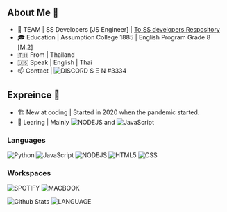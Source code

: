 <!--
**SEN-SENSATION/SEN-SENSATION** is a ✨ _special_ ✨ repository because its `README.md` (this file) appears on your GitHub profile.

Here are some ideas to get you started:
-->

## About Me 📠
- 🔭 TEAM | SS Developers [JS Engineer] | [To SS developers Respository](https://github.com/SEN-SENSATION/SS-Developers)
- 🎓 Education | Assumption College 1885 | English Program Grade 8 [M.2]
- 🇹🇭 From | Thailand
- 🇺🇸 Speak | English | Thai
- 📫 Contact | ![DISCORD](https://img.shields.io/badge/Discord-7289DA?style=for-the-badge&logo=discord&logoColor=white) S Ξ N #3334

## Expreince 💾
- 🏗 New at coding | Started in 2020 when the pandemic started.
- 🌱 Learing | Mainly ![NODEJS](https://img.shields.io/badge/Node.js-43853D?style=for-the-badge&logo=node.js&logoColor=white) and ![JavaScript](https://img.shields.io/badge/JavaScript-F7DF1E?style=for-the-badge&logo=javascript&logoColor=black)

### Languages
![Python](https://img.shields.io/badge/Python-3776AB?style=for-the-badge&logo=python&logoColor=white) ![JavaScript](https://img.shields.io/badge/JavaScript-F7DF1E?style=for-the-badge&logo=javascript&logoColor=black) ![NODEJS](https://img.shields.io/badge/Node.js-43853D?style=for-the-badge&logo=node.js&logoColor=white) ![HTML5](https://img.shields.io/badge/HTML5-E34F26?style=for-the-badge&logo=html5&logoColor=white) ![CSS](https://img.shields.io/badge/CSS3-1572B6?style=for-the-badge&logo=css3&logoColor=white)

### Workspaces
![SPOTIFY](https://img.shields.io/badge/Spotify-1ED760?&style=for-the-badge&logo=spotify&logoColor=white) ![MACBOOK](https://img.shields.io/badge/Apple-MacBook_Pro_M1-999999?style=for-the-badge&logo=apple&logoColor=white)

![Github Stats](https://github-readme-stats.vercel.app/api?username=SEN-SENSATION&theme=blue-green) ![LANGUAGE](https://github-readme-stats.vercel.app/api/top-langs/?username=SEN-SENSATION&theme=blue-green)
